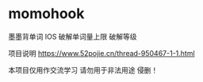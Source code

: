 # momohook
墨墨背单词 IOS 破解单词量上限 破解等级

项目说明 https://www.52pojie.cn/thread-950467-1-1.html

本项目仅用作交流学习 请勿用于非法用途  侵删！



